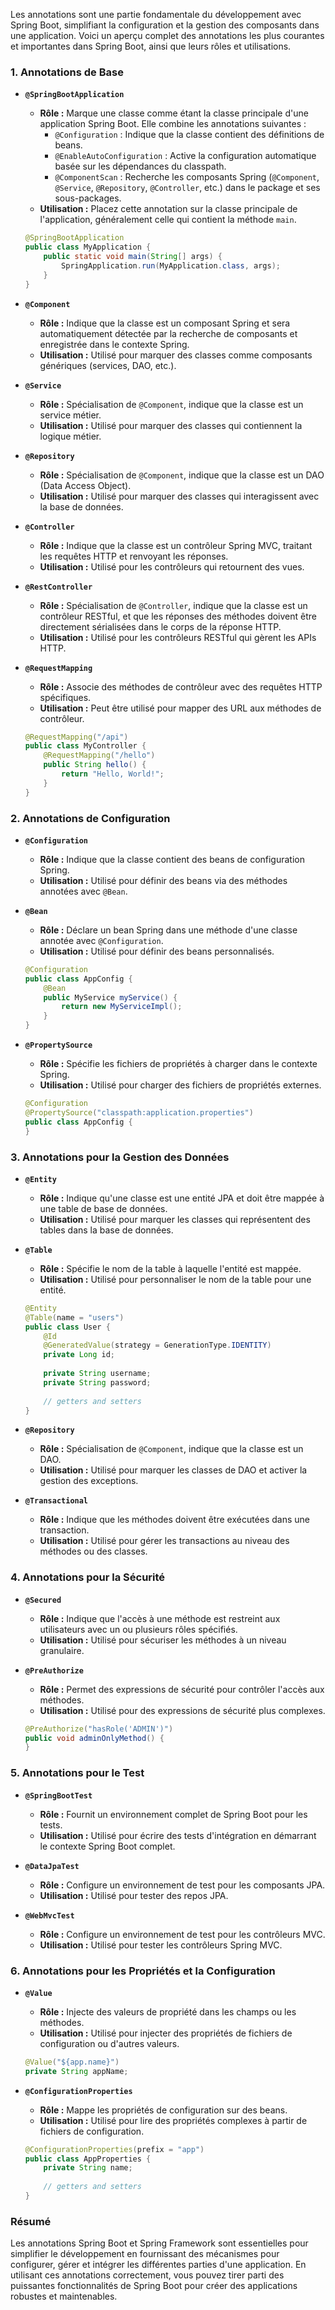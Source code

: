 Les annotations sont une partie fondamentale du développement avec Spring Boot, simplifiant la configuration et la gestion des composants dans une application. Voici un aperçu complet des annotations les plus courantes et importantes dans Spring Boot, ainsi que leurs rôles et utilisations.

### 1. **Annotations de Base**

- **`@SpringBootApplication`**
  - **Rôle :** Marque une classe comme étant la classe principale d'une application Spring Boot. Elle combine les annotations suivantes :
    - `@Configuration` : Indique que la classe contient des définitions de beans.
    - `@EnableAutoConfiguration` : Active la configuration automatique basée sur les dépendances du classpath.
    - `@ComponentScan` : Recherche les composants Spring (`@Component`, `@Service`, `@Repository`, `@Controller`, etc.) dans le package et ses sous-packages.
  - **Utilisation :** Placez cette annotation sur la classe principale de l'application, généralement celle qui contient la méthode `main`.

  ```java
  @SpringBootApplication
  public class MyApplication {
      public static void main(String[] args) {
          SpringApplication.run(MyApplication.class, args);
      }
  }
  ```

- **`@Component`**
  - **Rôle :** Indique que la classe est un composant Spring et sera automatiquement détectée par la recherche de composants et enregistrée dans le contexte Spring.
  - **Utilisation :** Utilisé pour marquer des classes comme composants génériques (services, DAO, etc.).

- **`@Service`**
  - **Rôle :** Spécialisation de `@Component`, indique que la classe est un service métier.
  - **Utilisation :** Utilisé pour marquer des classes qui contiennent la logique métier.

- **`@Repository`**
  - **Rôle :** Spécialisation de `@Component`, indique que la classe est un DAO (Data Access Object).
  - **Utilisation :** Utilisé pour marquer des classes qui interagissent avec la base de données.

- **`@Controller`**
  - **Rôle :** Indique que la classe est un contrôleur Spring MVC, traitant les requêtes HTTP et renvoyant les réponses.
  - **Utilisation :** Utilisé pour les contrôleurs qui retournent des vues.

- **`@RestController`**
  - **Rôle :** Spécialisation de `@Controller`, indique que la classe est un contrôleur RESTful, et que les réponses des méthodes doivent être directement sérialisées dans le corps de la réponse HTTP.
  - **Utilisation :** Utilisé pour les contrôleurs RESTful qui gèrent les APIs HTTP.

- **`@RequestMapping`**
  - **Rôle :** Associe des méthodes de contrôleur avec des requêtes HTTP spécifiques.
  - **Utilisation :** Peut être utilisé pour mapper des URL aux méthodes de contrôleur.

  ```java
  @RequestMapping("/api")
  public class MyController {
      @RequestMapping("/hello")
      public String hello() {
          return "Hello, World!";
      }
  }
  ```

### 2. **Annotations de Configuration**

- **`@Configuration`**
  - **Rôle :** Indique que la classe contient des beans de configuration Spring.
  - **Utilisation :** Utilisé pour définir des beans via des méthodes annotées avec `@Bean`.

- **`@Bean`**
  - **Rôle :** Déclare un bean Spring dans une méthode d'une classe annotée avec `@Configuration`.
  - **Utilisation :** Utilisé pour définir des beans personnalisés.

  ```java
  @Configuration
  public class AppConfig {
      @Bean
      public MyService myService() {
          return new MyServiceImpl();
      }
  }
  ```

- **`@PropertySource`**
  - **Rôle :** Spécifie les fichiers de propriétés à charger dans le contexte Spring.
  - **Utilisation :** Utilisé pour charger des fichiers de propriétés externes.

  ```java
  @Configuration
  @PropertySource("classpath:application.properties")
  public class AppConfig {
  }
  ```

### 3. **Annotations pour la Gestion des Données**

- **`@Entity`**
  - **Rôle :** Indique qu'une classe est une entité JPA et doit être mappée à une table de base de données.
  - **Utilisation :** Utilisé pour marquer les classes qui représentent des tables dans la base de données.

- **`@Table`**
  - **Rôle :** Spécifie le nom de la table à laquelle l'entité est mappée.
  - **Utilisation :** Utilisé pour personnaliser le nom de la table pour une entité.

  ```java
  @Entity
  @Table(name = "users")
  public class User {
      @Id
      @GeneratedValue(strategy = GenerationType.IDENTITY)
      private Long id;
      
      private String username;
      private String password;
      
      // getters and setters
  }
  ```

- **`@Repository`**
  - **Rôle :** Spécialisation de `@Component`, indique que la classe est un DAO.
  - **Utilisation :** Utilisé pour marquer les classes de DAO et activer la gestion des exceptions.

- **`@Transactional`**
  - **Rôle :** Indique que les méthodes doivent être exécutées dans une transaction.
  - **Utilisation :** Utilisé pour gérer les transactions au niveau des méthodes ou des classes.

### 4. **Annotations pour la Sécurité**

- **`@Secured`**
  - **Rôle :** Indique que l'accès à une méthode est restreint aux utilisateurs avec un ou plusieurs rôles spécifiés.
  - **Utilisation :** Utilisé pour sécuriser les méthodes à un niveau granulaire.

- **`@PreAuthorize`**
  - **Rôle :** Permet des expressions de sécurité pour contrôler l'accès aux méthodes.
  - **Utilisation :** Utilisé pour des expressions de sécurité plus complexes.

  ```java
  @PreAuthorize("hasRole('ADMIN')")
  public void adminOnlyMethod() {
  }
  ```

### 5. **Annotations pour le Test**

- **`@SpringBootTest`**
  - **Rôle :** Fournit un environnement complet de Spring Boot pour les tests.
  - **Utilisation :** Utilisé pour écrire des tests d'intégration en démarrant le contexte Spring Boot complet.

- **`@DataJpaTest`**
  - **Rôle :** Configure un environnement de test pour les composants JPA.
  - **Utilisation :** Utilisé pour tester des repos JPA.

- **`@WebMvcTest`**
  - **Rôle :** Configure un environnement de test pour les contrôleurs MVC.
  - **Utilisation :** Utilisé pour tester les contrôleurs Spring MVC.

### 6. **Annotations pour les Propriétés et la Configuration**

- **`@Value`**
  - **Rôle :** Injecte des valeurs de propriété dans les champs ou les méthodes.
  - **Utilisation :** Utilisé pour injecter des propriétés de fichiers de configuration ou d'autres valeurs.

  ```java
  @Value("${app.name}")
  private String appName;
  ```

- **`@ConfigurationProperties`**
  - **Rôle :** Mappe les propriétés de configuration sur des beans.
  - **Utilisation :** Utilisé pour lire des propriétés complexes à partir de fichiers de configuration.

  ```java
  @ConfigurationProperties(prefix = "app")
  public class AppProperties {
      private String name;
      
      // getters and setters
  }
  ```

### Résumé

Les annotations Spring Boot et Spring Framework sont essentielles pour simplifier le développement en fournissant des mécanismes pour configurer, gérer et intégrer les différentes parties d'une application. En utilisant ces annotations correctement, vous pouvez tirer parti des puissantes fonctionnalités de Spring Boot pour créer des applications robustes et maintenables.

